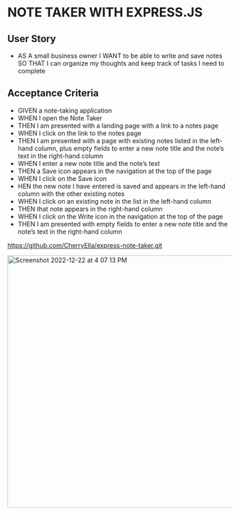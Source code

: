 # NOTE TAKER WITH EXPRESS.JS

## User Story
- AS A small business owner
I WANT to be able to write and save notes
SO THAT I can organize my thoughts and keep track of tasks I need to complete
## Acceptance Criteria
- GIVEN a note-taking application
- WHEN I open the Note Taker
- THEN I am presented with a landing page with a link to a notes page
- WHEN I click on the link to the notes page
- THEN I am presented with a page with existing notes listed in the left-hand column, plus empty fields to enter a new note title and the note’s text in the right-hand column
- WHEN I enter a new note title and the note’s text
- THEN a Save icon appears in the navigation at the top of the page
- WHEN I click on the Save icon
- HEN the new note I have entered is saved and appears in the left-hand column with the other existing notes
- WHEN I click on an existing note in the list in the left-hand column
- THEN that note appears in the right-hand column
- WHEN I click on the Write icon in the navigation at the top of the page
- THEN I am presented with empty fields to enter a new note title and the note’s text in the right-hand column

https://github.com/CherryElla/express-note-taker.git

<img width="567" alt="Screenshot 2022-12-22 at 4 07 13 PM" src="https://user-images.githubusercontent.com/111384784/209226136-71d14c13-e74b-4429-9b15-3fbd35030e33.png">
